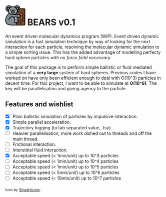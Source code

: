 # ![icon](https://github.com/cbosoft/BEARS/blob/master/assets/koala.png?raw=true) BEARS v0.1

An event driven molecular dynamics program (WIP). Event driven dynamic simulation is a fast simulation technique by way of looking for the next interaction for each particle, resolving the molecular dynamic simulation to a simple sorting issue. This has the added advantage of modelling perfecty hard sphere particles *with no force field necessary*.

The goal of this package is to perform simple ballistic or fluid mediated simulation of a **very large** system of hard spheres. Previous codes I have worked on have only been efficient enough to deal with O(10^3) particles in decent time. For this project, I want to be able to simulate at **O(10^6)**. The key will be parallelisation and giving agency to the particle.

## Features and wishlist
  - [x] Plain ballistic simulation of particles by impulsive interaction.
  - [x] Simple parallel acceleration.
  - [x] Trajectory logging (to tab separated value, .tsv).
  - [ ] Heavier parallelisation, more work dished out to threads and off the main thread.
  - [ ] Frictional interaction.
  - [ ] Interstitial fluid interaction.
  - [X] Acceptable speed (< 1min/unit) up to 10^3 particles
  - [ ] Acceptable speed (< 1min/unit) up to 10^4 particles
  - [ ] Acceptable speed (< 1min/unit) up to 10^5 particles
  - [ ] Acceptable speed (< 5min/unit) up to 10^6 particles
  - [ ] Acceptable speed (< 10min/unit) up to 10^7 particles

<sub>Icon by [Smashicons](https://www.flaticon.com/authors/smashicons).</sub>
